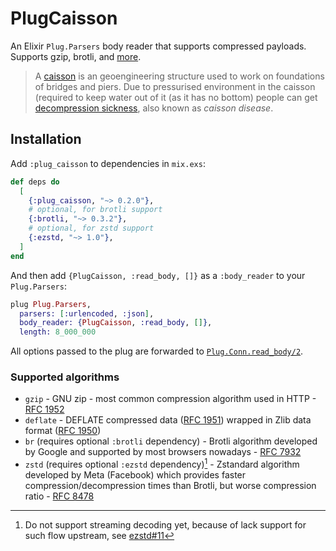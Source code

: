 # PlugCaisson

An Elixir `Plug.Parsers` body reader that supports compressed payloads. Supports gzip, brotli, and [more](#supported-algorithms).

> A [caisson][caisson] is an geoengineering structure used to work on foundations of
> bridges and piers. Due to pressurised environment in the caisson (required to
> keep water out of it (as it has no bottom) people can get [decompression
> sickness][sick], also known as _caisson disease_.

[sick]: https://en.wikipedia.org/wiki/Decompression_sickness
[caisson]: https://en.wikipedia.org/wiki/Caisson_(engineering)

## Installation

Add `:plug_caisson` to dependencies in `mix.exs`:

```elixir
def deps do
  [
    {:plug_caisson, "~> 0.2.0"},
    # optional, for brotli support
    {:brotli, "~> 0.3.2"},
    # optional, for zstd support
    {:ezstd, "~> 1.0"},
  ]
end
```

And then add `{PlugCaisson, :read_body, []}` as a `:body_reader` to your `Plug.Parsers`:

```elixir
plug Plug.Parsers,
  parsers: [:urlencoded, :json],
  body_reader: {PlugCaisson, :read_body, []},
  length: 8_000_000
```

All options passed to the plug are forwarded to [`Plug.Conn.read_body/2`](https://hexdocs.pm/plug/Plug.Conn.html#read_body/2).

### Supported algorithms

- `gzip` - GNU zip - most common compression algorithm used in HTTP - [RFC 1952][]
- `deflate` - DEFLATE compressed data ([RFC 1951][]) wrapped in Zlib data format
  ([RFC 1950][])
- `br` (requires optional `:brotli` dependency) - Brotli algorithm developed by
  Google and supported by most browsers nowadays - [RFC 7932][]
- `zstd` (requires optional `:ezstd` dependency)[^1] - Zstandard algorithm developed
  by Meta (Facebook) which provides faster compression/decompression times than
  Brotli, but worse compression ratio - [RFC 8478][]

[RFC 1950]: https://datatracker.ietf.org/doc/html/rfc1950
[RFC 1951]: https://datatracker.ietf.org/doc/html/rfc1951
[RFC 1952]: https://datatracker.ietf.org/doc/html/rfc1952
[RFC 7932]: https://datatracker.ietf.org/doc/html/rfc7932
[RFC 8478]: https://datatracker.ietf.org/doc/html/rfc8478

[^1]:
    Do not support streaming decoding yet, because of lack support for such
    flow upstream, see [ezstd#11](https://github.com/silviucpp/ezstd/issues/11)
